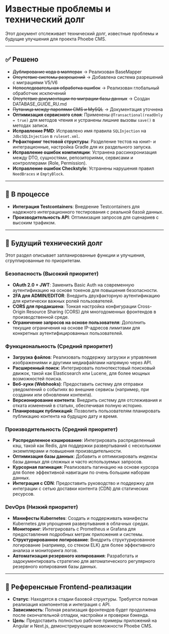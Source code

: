 # Известные проблемы и технический долг

Этот документ отслеживает технический долг, известные проблемы и будущие улучшения для проекта Phoebe CMS.

---

## ✅ Решено

- ~~Дублирование кода в мапперах~~ → Реализован BaseMapper
- ~~Отсутствие системы разрешений~~ → Добавлена система разрешений с миграциями V5/V6
- ~~Непоследовательная обработка ошибок~~ → Реализован глобальный обработчик исключений
- ~~Отсутствие документации по миграции базы данных~~ → Создан DATABASE_GUIDE_RU.md
- ~~Путаница между паролями CMS и MySQL~~ → Документация уточнена
- **Оптимизация сервисного слоя**: Применены `@Transactional(readOnly = true)` для методов чтения и устранены лишние вызовы `save()` в методах записи.
- **Исправление PMD**: Исправлено имя правила `SQLInjection` на `JdbcSQLInjection` в `ruleset.xml`.
- **Рефакторинг тестовой структуры**: Разделение тестов на юнит- и интеграционные, настройка Gradle для их раздельного запуска.
- **Исправление ошибок компиляции**: Устранена рассинхронизация между DTO, сущностями, репозиториями, сервисами и контроллерами (Role, Permission).
- **Исправление ошибок Checkstyle**: Устранены нарушения правил `NeedBraces` и `EmptyBlock`.

---

## 🔄 В процессе

- **Интеграция Testcontainers**: Внедрение Testcontainers для надежного интеграционного тестирования с реальной базой данных.
- **Производительность API**: Оптимизация запросов для сценариев с высоким трафиком.

---

## 🎯 Будущий технический долг

Этот раздел описывает запланированные функции и улучшения, сгруппированные по приоритетам.

### Безопасность (Высокий приоритет)

- **OAuth 2.0 + JWT**: Заменить Basic Auth на современную аутентификацию на основе токенов для повышения безопасности.
- **2FA для ADMIN/EDITOR**: Внедрить двухфакторную аутентификацию для критически важных ролей пользователей.
- **CORS для продакшена**: Тонкая настройка конфигурации Cross-Origin Resource Sharing (CORS) для многодоменных фронтендов в производственной среде.
- **Ограничение запросов на основе пользователя**: Дополнить текущие ограничения на основе IP-адресов лимитами для конкретных аутентифицированных пользователей.

### Функциональность (Средний приоритет)

- **Загрузка файлов**: Реализовать поддержку загрузки и управления изображениями и другими медиафайлами напрямую через API.
- **Расширенный поиск**: Интегрировать полнотекстовый поисковый движок, такой как Elasticsearch или Lucene, для более мощных возможностей поиска.
- **Веб-хуки (Webhooks)**: Предоставить систему для отправки уведомлений о событиях во внешние сервисы (например, при создании или обновлении контента).
- **Версионирование контента**: Внедрить систему для отслеживания и отката изменений в статьях, обеспечивая полную историю.
- **Планировщик публикаций**: Позволить пользователям планировать публикацию контента на будущую дату и время.

### Производительность (Средний приоритет)

- **Распределенное кэширование**: Интегрировать распределенный кэш, такой как Redis, для поддержки развертываний с несколькими экземплярами и повышения производительности.
- **Оптимизация базы данных**: Добавить и оптимизировать индексы базы данных для сложных и часто используемых запросов.
- **Курсорная пагинация**: Реализовать пагинацию на основе курсора для более эффективной навигации по очень большим наборам данных.
- **Интеграция с CDN**: Предоставить руководство и поддержку для интеграции с сетью доставки контента (CDN) для статических ресурсов.

### DevOps (Низкий приоритет)

- **Манифесты Kubernetes**: Создать и поддерживать манифесты Kubernetes для упрощения развертывания в облачных средах.
- **Мониторинг**: Интегрировать с Prometheus и Grafana для предоставления подробных метрик приложения и системы.
- **Структурированное логирование**: Внедрить структурированное логирование (например, со стеком ELK) для более эффективного анализа и мониторинга логов.
- **Автоматизация резервного копирования**: Разработать и задокументировать стратегию для автоматического регулярного резервного копирования базы данных.

---

## 🚧 Референсные Frontend-реализации

- **Статус**: Находятся в стадии базовой структуры. Требуется полная реализация компонентов и интеграция с API.
- **Зависимость**: Полная реализация фронтендов будет продолжена после окончательной отладки, настройки и проверки бэкенда.
- **Цель**: Предоставить полностью рабочие примеры приложений на Angular и Next.js, демонстрирующие возможности Phoebe CMS.